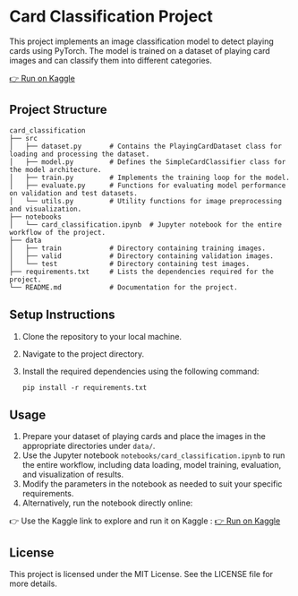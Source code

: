 # Card Classification Project

This project implements an image classification model to detect playing cards using PyTorch. The model is trained on a dataset of playing card images and can classify them into different categories.

[👉 Run on Kaggle](https://www.kaggle.com/code/mounirassif/pytorch-card-classifier-accuracy-96)

## Project Structure

```
card_classification
├── src
│   ├── dataset.py       # Contains the PlayingCardDataset class for loading and processing the dataset.
│   ├── model.py         # Defines the SimpleCardClassifier class for the model architecture.
│   ├── train.py         # Implements the training loop for the model.
│   ├── evaluate.py      # Functions for evaluating model performance on validation and test datasets.
│   └── utils.py         # Utility functions for image preprocessing and visualization.
├── notebooks
│   └── card_classification.ipynb  # Jupyter notebook for the entire workflow of the project.
├── data
│   ├── train            # Directory containing training images.
│   ├── valid            # Directory containing validation images.
│   └── test             # Directory containing test images.
├── requirements.txt     # Lists the dependencies required for the project.
└── README.md            # Documentation for the project.
```

## Setup Instructions

1. Clone the repository to your local machine.
2. Navigate to the project directory.
3. Install the required dependencies using the following command:

   ```
   pip install -r requirements.txt
   ```

## Usage

1. Prepare your dataset of playing cards and place the images in the appropriate directories under `data/`.
2. Use the Jupyter notebook `notebooks/card_classification.ipynb` to run the entire workflow, including data loading, model training, evaluation, and visualization of results.
3. Modify the parameters in the notebook as needed to suit your specific requirements.
4. Alternatively, run the notebook directly online:

👉 Use the Kaggle link to explore and run it on Kaggle : [👉 Run on Kaggle](https://www.kaggle.com/code/mounirassif/pytorch-card-classifier-accuracy-96)

## License

This project is licensed under the MIT License. See the LICENSE file for more details.

